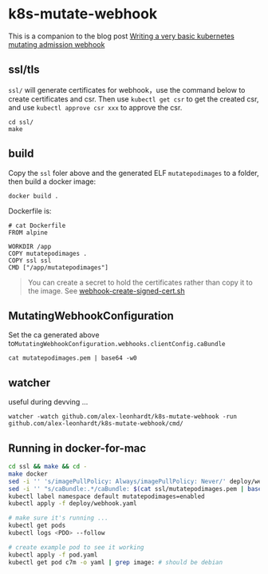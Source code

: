 # k8s-mutate-webhook

This is a companion to the blog post [Writing a very basic kubernetes mutating admission webhook](https://medium.com/ovni/writing-a-very-basic-kubernetes-mutating-admission-webhook-398dbbcb63ec)  

## ssl/tls

`ssl/` will generate certificates for webhook，use the command below to create certificates and csr. Then use `kubectl get csr` to get the created csr, and use `kubectl approve csr xxx` to approve the csr.

```shell
cd ssl/ 
make 
```

## build

Copy the `ssl` foler above and the generated ELF `mutatepodimages` to a folder, then build a docker image:

```shell
docker build .
```

Dockerfile is:

```shell
# cat Dockerfile
FROM alpine

WORKDIR /app
COPY mutatepodimages .
COPY ssl ssl
CMD ["/app/mutatepodimages"]
```

> You can create a secret to hold the certificates rather than copy it to the image. See [webhook-create-signed-cert.sh](https://github.com/woodliu/admission-webhook-example/blob/master/deployment/webhook-create-signed-cert.sh)

## MutatingWebhookConfiguration

Set the ca generated above to`MutatingWebhookConfiguration.webhooks.clientConfig.caBundle`

```
cat mutatepodimages.pem | base64 -w0
```


## watcher

useful during devving ... 

```
watcher -watch github.com/alex-leonhardt/k8s-mutate-webhook -run github.com/alex-leonhardt/k8s-mutate-webhook/cmd/
```

## Running in docker-for-mac

```bash
cd ssl && make && cd -
make docker
sed -i '' 's/imagePullPolicy: Always/imagePullPolicy: Never/' deploy/webhook.yaml # use local image
sed -i '' "s/caBundle:.*/caBundle: $(cat ssl/mutatepodimages.pem | base64)/" deploy/webhook.yaml # use local CA 
kubectl label namespace default mutatepodimages=enabled
kubectl apply -f deploy/webhook.yaml

# make sure it's running ...
kubectl get pods
kubectl logs <PDO> --follow

# create example pod to see it working
kubectl apply -f pod.yaml
kubectl get pod c7m -o yaml | grep image: # should be debian
```
